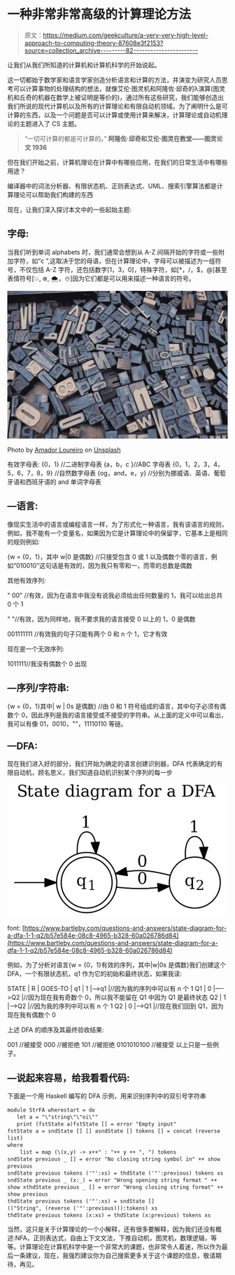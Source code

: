 # 一种非常非常高级的计算理论方法

> 原文：<https://medium.com/geekculture/a-very-very-high-level-approach-to-computing-theory-87608e3f2153?source=collection_archive---------82----------------------->

让我们从我们所知道的计算机和计算机科学的开始说起。

这一切都始于数学家和语言学家创造分析语言和计算的方法，并演变为研究人员思考可以计算事物的处理结构的想法，就像艾伦·图灵机和阿隆佐·邱奇的λ演算(图灵机和丘奇的机器在数学上被证明是等价的)，通过所有这些研究，我们能够创造出我们所说的现代计算机以及所有的计算理论和有限自动机领域。为了阐明什么是可计算的东西，以及一个问题是否可以计算或使用计算来解决，计算理论或自动机理论的主题进入了 CS 主题。

> “一切可计算的都是可计算的。”
> **阿隆佐·邱奇和艾伦·图灵在教堂——图灵论文 1936**

但在我们开始之前，计算机理论在计算中有哪些应用，在我们的日常生活中有哪些用途？

编译器中的词法分析器、有限状态机、正则表达式、UML、搜索引擎算法都是计算理论可以帮助我们构建的东西

现在，让我们深入探讨本文中的一些起始主题:

## 字母:

当我们听到单词 alphabets 时，我们通常会想到从 A-Z 间隔开始的字符或一些附加字符，如“c ”,这取决于您的母语，但在计算理论中，字母可以被描述为一组符号，不仅包括 A-Z 字符，还包括数字[1，3，0]，特殊字符，如[*，/，$，@]甚至表情符号[💥, ❄️, 🌨，☃️]因为它们都是可以用来描述一种语言的符号。

![](img/39b75d16a17dff226012088567868447.png)

Photo by [Amador Loureiro](https://unsplash.com/@amadorloureiroblanco?utm_source=medium&utm_medium=referral) on [Unsplash](https://unsplash.com?utm_source=medium&utm_medium=referral)

有效字母表:
{0，1} //二进制字母表
{a，b，c }//ABC 字母表
{0，1，2，3，4，5，6，7，8，9} //自然数字母表
{og，and，e，y} //分别为挪威语、英语、葡萄牙语和西班牙语的 and 单词字母表

## —语言:

像现实生活中的语言或编程语言一样，为了形式化一种语言，我有该语言的规则，例如，我不能有一个变量名，如果因为它是计算理论中的保留字，它基本上是相同的规则例如:

{w = {0，1}，其中 w|0 是偶数} //只接受包含 0 或 1 以及偶数个零的语言，例如“010010”这句话是有效的，因为我只有零和一，而零的总数是偶数

其他有效序列:

" 00" //有效，因为在语言中我没有说我必须给出任何数量的 1，我可以给出总共 0 个 1

" "//有效，因为同样地，我不要求我的语言接受 0 以上的 1，0 是偶数

001111111 //有效我的句子只能有两个 0 和 n 个 1，它才有效

现在是一个无效序列:

1011111//我没有偶数个 0 出现

## —序列/字符串:

{w = {0，1}其中| w | 0s 是偶数} //由 0 和 1 符号组成的语言，其中句子必须有偶数个 0，因此序列是我的语言接受或不接受的字符串。从上面的定义中可以看出，我可以有像 01，0010，""，11110110 等链。

## —DFA:

现在我们进入好的部分，我们开始为确定的语言创建识别器，DFA 代表确定的有限自动机，顾名思义，我们知道自动机识别某个序列的每一步

![](img/1a9c65478c820bf4010e5bc55ac46bd4.png)

font: [https://www.bartleby.com/questions-and-answers/state-diagram-for-a-dfa-1-1-q2/b57e584e-08c8-4965-b328-60a026786d84](https://www.bartleby.com/questions-and-answers/state-diagram-for-a-dfa-1-1-q2/b57e584e-08c8-4965-b328-60a026786d84)

例如，为了分析对语言{w = {0，1}有效的序列，其中|w|0s 是偶数}我们创建这个 DFA，一个有限状态机，q1 作为它的初始和最终状态，如果我读:

STATE | R | GOES-TO |
q1 | 1 |—->q1 |//因为我的序列中可以有 n 个 1
Q1 | 0 |—->Q2 |//因为现在我有奇数个 0，所以我不能留在 Q1 中因为 Q1 是最终状态
Q2 | 1 |—->Q2 |//因为我的序列中可以有 n 个 1
Q2 | 0 |—->Q1 |//现在我们回到 Q1，因为现在我有偶数个 0

上述 DFA 的顺序及其最终验收结果:

001 //被接受
000 //被拒绝
101 //被拒绝
0101010100 //被接受
以上只是一些例子。

## —说起来容易，给我看看代码:

下面是一个用 Haskell 编写的 DFA 示例，用来识别序列中的双引号字符串

```
module StrFA wherestart = do 
   let a = "\"string\"\"oi\""
   print (fstState a)fstState [] = error "Empty input"
fstState a = sndState [] [] asndState [] tokens [] = concat (reverse list)
where
    list = map (\(x,y) -> x++" : "++ y ++ ", ") tokens
sndState previous _ [] = error "No closing string symbol in" ++ show    previous
sndState previous tokens ('"':xs) = thdState ('"':previous) tokens xs
sndState previous _ (x:_) = error "Wrong opening string format " ++ show xthdState previous _ [] = error "Wrong closing string format" ++ show previous
thdState previous tokens ('"':xs) = sndState []
(("String", (reverse ('"':previous))):tokens) xs
thdState previous tokens (x:xs) = thdState (x:previous) tokens xs
```

当然，这只是关于计算理论的一个小解释，还有很多要解释，因为我们还没有概述:NFA，正则表达式，自由上下文文法，下推自动机，图灵机，数理逻辑，等等。计算理论在计算机科学中是一个非常大的课题，也非常令人着迷，所以作为最后一条建议，现在，我强烈建议你为自己搜索更多关于这个课题的信息，敬请期待，再见。
